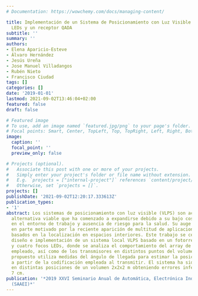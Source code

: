 ```yaml
---
# Documentation: https://wowchemy.com/docs/managing-content/

title: Implementación de un Sistema de Posicionamiento con Luz Visible basado en focos
  LEDs y un receptor QADA
subtitle: ''
summary: ''
authors:
- Elena Aparicio-Esteve
- Álvaro Hernández
- Jesús Ureña
- Jose Manuel Villadangos
- Rubén Nieto
- Francisco Ciudad
tags: []
categories: []
date: '2019-01-01'
lastmod: 2021-09-02T13:46:04+02:00
featured: false
draft: false

# Featured image
# To use, add an image named `featured.jpg/png` to your page's folder.
# Focal points: Smart, Center, TopLeft, Top, TopRight, Left, Right, BottomLeft, Bottom, BottomRight.
image:
  caption: ''
  focal_point: ''
  preview_only: false

# Projects (optional).
#   Associate this post with one or more of your projects.
#   Simply enter your project's folder or file name without extension.
#   E.g. `projects = ["internal-project"]` references `content/project/deep-learning/index.md`.
#   Otherwise, set `projects = []`.
projects: []
publishDate: '2021-09-02T12:20:17.333613Z'
publication_types:
- '1'
abstract: Los sistemas de posicionamiento con luz visible (VLPS) son actualmente una
  alternativa viable que ha comenzado a expandirse debido a su bajo coste, fácil integración
  en el entorno de trabajo y ausencia de riesgo para la salud. Su auge se encuentra
  en parte motivado por la reciente aparición de multitud de aplicaciones y servicios
  basados en la localización en espacios interiores. Este trabajo se centra en el
  diseño e implementación de un sistema local VLPS basado en un fotorreceptor QADA
  y cuatro focos LEDs, donde se analiza el comportamiento del array de fotodiodos
  empleado, así como de los transmisores en distintos puntos del volumen. El sistema
  propuesto utiliza medidas del ángulo de llegada para estimar la posición del receptor
  a partir de la codificación empleada al transmitir. El sistema ha sido validado
  en distintas posiciones de un volumen 2x2x2 m obteniendo errores inferiores a los
  7 cm.
publication: '*2019 XXVI Seminario Anual de Automática, Electrónica Industrial e Instrumentación
  (SAAEI)*'
---
```

